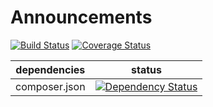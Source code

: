 Announcements
=============

[![Build Status](https://travis-ci.org/NetCommons3/Announcements.png?branch=master)](https://travis-ci.org/NetCommons3/Announcements)
[![Coverage Status](https://coveralls.io/repos/NetCommons3/Announcements/badge.png?branch=master)](https://coveralls.io/r/NetCommons3/Announcements?branch=master)

| dependencies | status |
| ------------ | ------ |
| composer.json | [![Dependency Status](https://www.versioneye.com/user/projects/5361d5edfe0d0720eb0000dd/badge.png)](https://www.versioneye.com/user/projects/5361d5edfe0d0720eb0000dd) |
